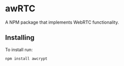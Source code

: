 # awRTC

A NPM package that implements WebRTC functionality.

## Installing

To install run: 
```shell
npm install awcrypt
```